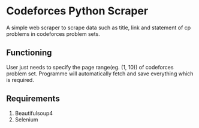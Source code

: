
# Codeforces Python Scraper

A simple web scraper to scrape data such as title, link and statement of cp problems in codeforces problem sets.

## Functioning
User just needs to specify the page range(eg. (1, 10)) of codeforces problem set. Programme will automatically fetch and save everything which is required.

## Requirements
1. Beautifulsoup4
2. Selenium
